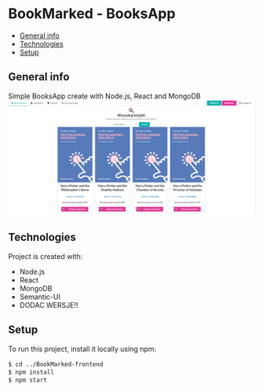 # BookMarked - BooksApp

* [General info](#general-info)
* [Technologies](#technologies)
* [Setup](#setup)
## General info
Simple BooksApp create with Node.js, React and MongoDB
	![Algorithm schema](./src/images/AppScreen.png)
## Technologies
Project is created with:
* Node.js
* React
* MongoDB
* Semantic-UI
* DODAC WERSJE!!
	
## Setup
To run this project, install it locally using npm:

```
$ cd ../BookMarked-frontend
$ npm install
$ npm start
```
